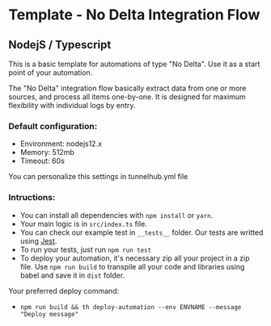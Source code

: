 # Template -  No Delta Integration Flow
## NodejS  / Typescript

This is a basic template for automations of type "No Delta". Use it as a start point of your automation.

The "No Delta" integration flow basically extract data from one or more sources, and process all items one-by-one. It is designed for maximum flexibility with individual logs by entry.

### Default configuration:
* Environment: nodejs12.x
* Memory: 512mb
* Timeout: 60s

You can personalize this settings in tunnelhub.yml file

### Intructions:
* You can install all dependencies with `npm install` or `yarn`.
* Your main logic is in `src/index.ts` file. 
* You can check our example test in `__tests__` folder. Our tests are writted using [Jest](https://www.npmjs.com/package/jest). 
* To run your tests, just run `npm run test`
* To deploy your automation, it's necessary zip all your project in a zip file. Use `npm run build` to transpile all your code and libraries using babel and save it in `dist` folder.

Your preferred deploy command:
* `npm run build && th deploy-automation --env ENVNAME --message "Deploy message"`
